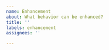 ```yaml
---
name: Enhancement
about: What behavior can be enhanced?
title: ''
labels: enhancement
assignees: ''

---
```



